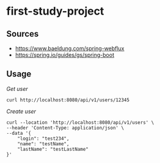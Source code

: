# first-study-project

## Sources
- https://www.baeldung.com/spring-webflux
- https://spring.io/guides/gs/spring-boot

## Usage

*Get user*

```shell
curl http://localhost:8080/api/v1/users/12345
```

*Create user*

```shell
curl --location 'http://localhost:8080/api/v1/users' \
--header 'Content-Type: application/json' \
--data '{
    "login": "test234",
    "name": "testName",
    "lastName": "testLastName"
}'
```
